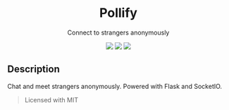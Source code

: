 <h1 align="center">Pollify</h1>
<div align="center">
  <p>Connect to strangers anonymously</p>
  <img src="https://img.shields.io/badge/License-MIT-blue?style=for-the-badge">
  <img src="https://img.shields.io/badge/Pollify-1.0.0-red?style=for-the-badge">
  <img src="https://img.shields.io/badge/-repository-grey?style=for-the-badge&logo=python&logoColor=white">
</div>


## Description
Chat and meet strangers anonymously. Powered with Flask and SocketIO.

> Licensed with MIT